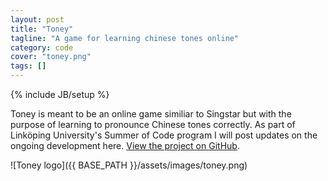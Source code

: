 ```yaml
---
layout: post
title: "Toney"
tagline: "A game for learning chinese tones online"
category: code
cover: "toney.png"
tags: []
---
```

{% include JB/setup %}


Toney is meant to be an online game similiar to Singstar but with the purpose of learning to pronounce Chinese tones correctly. As part of Linköping University's Summer of Code program I will post updates on the ongoing development here. [View the project on GitHub](https://github.com/biggestT/toney).

![Toney logo]({{ BASE_PATH }}/assets/images/toney.png)